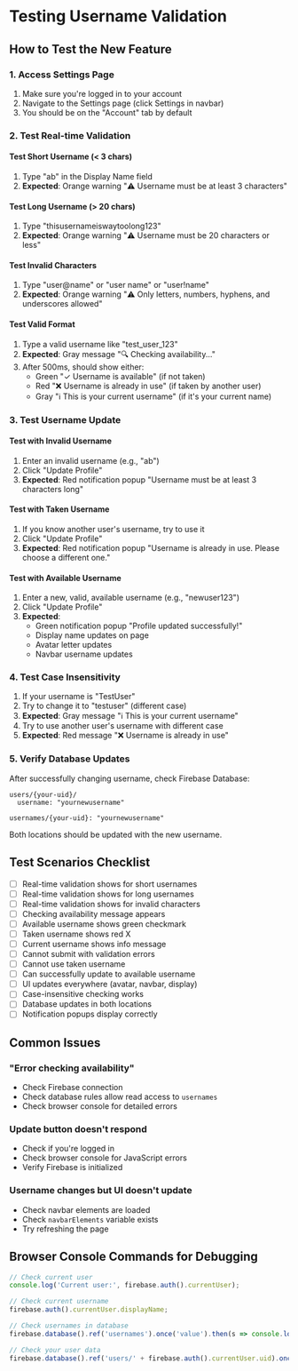 # Testing Username Validation

## How to Test the New Feature

### 1. Access Settings Page
1. Make sure you're logged in to your account
2. Navigate to the Settings page (click Settings in navbar)
3. You should be on the "Account" tab by default

### 2. Test Real-time Validation

#### Test Short Username (< 3 chars)
1. Type "ab" in the Display Name field
2. **Expected**: Orange warning "⚠️ Username must be at least 3 characters"

#### Test Long Username (> 20 chars)
1. Type "thisusernameiswaytoolong123"
2. **Expected**: Orange warning "⚠️ Username must be 20 characters or less"

#### Test Invalid Characters
1. Type "user@name" or "user name" or "user!name"
2. **Expected**: Orange warning "⚠️ Only letters, numbers, hyphens, and underscores allowed"

#### Test Valid Format
1. Type a valid username like "test_user_123"
2. **Expected**: Gray message "🔍 Checking availability..."
3. After 500ms, should show either:
   - Green "✓ Username is available" (if not taken)
   - Red "❌ Username is already in use" (if taken by another user)
   - Gray "ℹ️ This is your current username" (if it's your current name)

### 3. Test Username Update

#### Test with Invalid Username
1. Enter an invalid username (e.g., "ab")
2. Click "Update Profile"
3. **Expected**: Red notification popup "Username must be at least 3 characters long"

#### Test with Taken Username
1. If you know another user's username, try to use it
2. Click "Update Profile"
3. **Expected**: Red notification popup "Username is already in use. Please choose a different one."

#### Test with Available Username
1. Enter a new, valid, available username (e.g., "newuser123")
2. Click "Update Profile"
3. **Expected**: 
   - Green notification popup "Profile updated successfully!"
   - Display name updates on page
   - Avatar letter updates
   - Navbar username updates

### 4. Test Case Insensitivity
1. If your username is "TestUser"
2. Try to change it to "testuser" (different case)
3. **Expected**: Gray message "ℹ️ This is your current username"
4. Try to use another user's username with different case
5. **Expected**: Red message "❌ Username is already in use"

### 5. Verify Database Updates
After successfully changing username, check Firebase Database:

```
users/{your-uid}/
  username: "yournewusername"

usernames/{your-uid}: "yournewusername"
```

Both locations should be updated with the new username.

## Test Scenarios Checklist

- [ ] Real-time validation shows for short usernames
- [ ] Real-time validation shows for long usernames
- [ ] Real-time validation shows for invalid characters
- [ ] Checking availability message appears
- [ ] Available username shows green checkmark
- [ ] Taken username shows red X
- [ ] Current username shows info message
- [ ] Cannot submit with validation errors
- [ ] Cannot use taken username
- [ ] Can successfully update to available username
- [ ] UI updates everywhere (avatar, navbar, display)
- [ ] Case-insensitive checking works
- [ ] Database updates in both locations
- [ ] Notification popups display correctly

## Common Issues

### "Error checking availability"
- Check Firebase connection
- Check database rules allow read access to `usernames`
- Check browser console for detailed errors

### Update button doesn't respond
- Check if you're logged in
- Check browser console for JavaScript errors
- Verify Firebase is initialized

### Username changes but UI doesn't update
- Check navbar elements are loaded
- Check `navbarElements` variable exists
- Try refreshing the page

## Browser Console Commands for Debugging

```javascript
// Check current user
console.log('Current user:', firebase.auth().currentUser);

// Check current username
firebase.auth().currentUser.displayName;

// Check usernames in database
firebase.database().ref('usernames').once('value').then(s => console.log(s.val()));

// Check your user data
firebase.database().ref('users/' + firebase.auth().currentUser.uid).once('value').then(s => console.log(s.val()));
```

